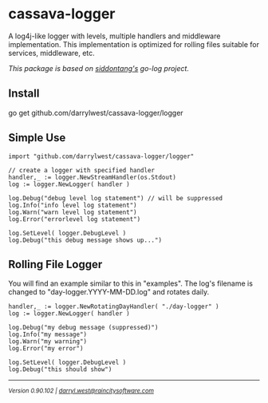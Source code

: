 # cassava-logger

A log4j-like logger with levels, multiple handlers and middleware implementation.  This implementation is optimized for rolling files suitable for services, middleware, etc.


<em>This package is based on [siddontang's](https://github.com/siddontang/go-log) go-log project.</em>

## Install

go get github.com/darrylwest/cassava-logger/logger


## Simple Use

    import "github.com/darrylwest/cassava-logger/logger"

    // create a logger with specified handler
    handler,_ := logger.NewStreamHandler(os.Stdout)
    log := logger.NewLogger( handler )

    log.Debug("debug level log statement") // will be suppressed
    log.Info("info level log statement")
    log.Warn("warn level log statement")
    log.Error("errorlevel log statement")
    
    log.SetLevel( logger.DebugLevel )
    log.Debug("this debug message shows up...")


## Rolling File Logger

You will find an example similar to this in "examples".  The log's filename is changed to "day-logger.YYYY-MM-DD.log" and rotates daily.

	handler,_ := logger.NewRotatingDayHandler( "./day-logger" )
	log := logger.NewLogger( handler )

	log.Debug("my debug message (suppressed)")
	log.Info("my message")
	log.Warn("my warning")
	log.Error("my error")
	
	log.SetLevel( logger.DebugLevel )
	log.Debug("this should show")	
	

- - -
<em><small>Version 0.90.102 | darryl.west@raincitysoftware.com</small></em>